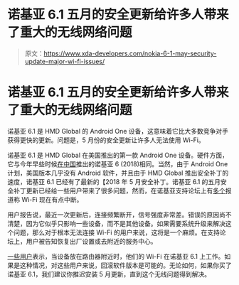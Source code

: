 # 诺基亚 6.1 五月的安全更新给许多人带来了重大的无线网络问题

> 原文：<https://www.xda-developers.com/nokia-6-1-may-security-update-major-wi-fi-issues/>

# 诺基亚 6.1 五月的安全更新给许多人带来了重大的无线网络问题

诺基亚 6.1 是 HMD Global 的 Android One 设备，这意味着它比大多数竞争对手获得更快的更新。问题是，5 月份的安全更新让许多人无法使用 Wi-Fi。

诺基亚 6.1 是 HMD Global 在美国推出的第一款 Android One 设备。硬件方面，它与今年早些时候[在中国](https://www.xda-developers.com/nokia-6-2018-official-snapdragon-630-soc-bothie-camera-mode-ozo-audio/)推出的诺基亚 6 (2018)相同。当然，由于 Android One 计划，美国版本几乎没有 Android 软件，并且由于 HMD Global 推出安全补丁的速度，诺基亚 6.1 已经有了最新的【2018 年 5 月安全补丁。诺基亚 6.1 的五月安全补丁更新已经给一些用户带来了很多问题，然而，在诺基亚支持论坛上有[多个](https://community.phones.nokia.com/support/discussions/topics/7000025281)报道称 Wi-Fi 现在有点中断。

用户报告说，最近一次更新后，连接频繁断开，信号强度非常差。错误的原因尚不清楚，因为它似乎只影响一些设备，而不是其他设备。如果需要系统升级来解决这个问题，那么对于根本无法连接 Wi-Fi 的用户来说，这将是一个麻烦。在支持论坛上，用户被告知恢复出厂设置或去附近的服务中心。

[一些用户](https://community.phones.nokia.com/support/discussions/topics/7000025186/page/7?url_locale=)表示，当设备放在路由器附近时，他们的 Wi-Fi 在诺基亚 6.1 上工作。如果是这种情况，对这些用户来说，回滚软件版本是可能的。无论如何，如果你买了诺基亚 6.1，我们建议你推迟安装 5 月更新，直到这个无线问题得到解决。